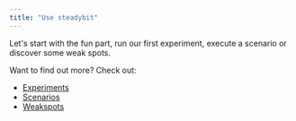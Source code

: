 ```yaml
---
title: "Use steadybit"
---
```


Let's start with the fun part, run our first experiment, execute a scenario or discover some weak spots.

Want to find out more? Check out:
- [Experiments](use/10-experiments)
- [Scenarios](use/20-scenarios)
- [Weakspots](use/30-weakspots)
